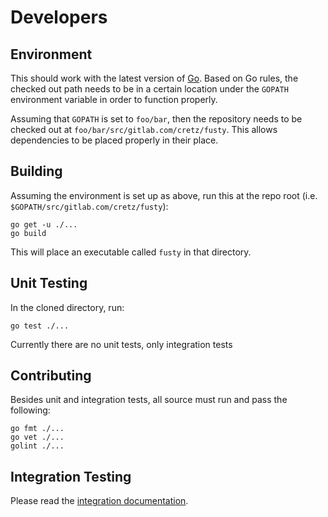 # Developers

## Environment

This should work with the latest version of [Go](https://golang.org/). Based on Go rules, the checked out path needs to
be in a certain location under the `GOPATH` environment variable in order to function properly.

Assuming that `GOPATH` is set to `foo/bar`, then the repository needs to be checked out at
`foo/bar/src/gitlab.com/cretz/fusty`. This allows dependencies to be placed properly in their place.

## Building

Assuming the environment is set up as above, run this at the repo root (i.e. `$GOPATH/src/gitlab.com/cretz/fusty`):

    go get -u ./...
    go build

This will place an executable called `fusty` in that directory.

## Unit Testing

In the cloned directory, run:

    go test ./...

Currently there are no unit tests, only integration tests

## Contributing

Besides unit and integration tests, all source must run and pass the following:

    go fmt ./...
    go vet ./...
    golint ./...

## Integration Testing

Please read the [integration documentation](/integration/README.md).